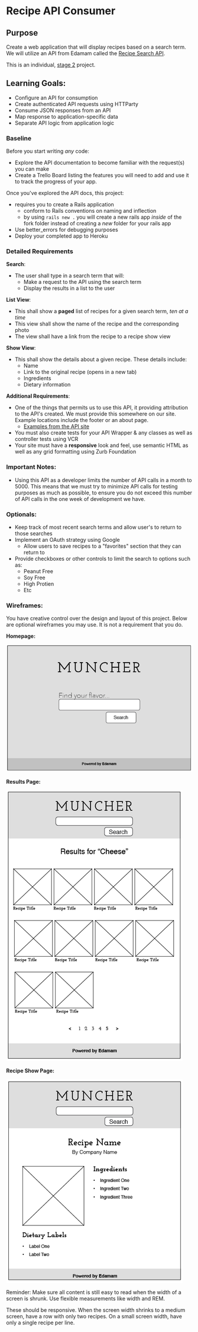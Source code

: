 # Recipe API Consumer

## Purpose
Create a web application that will display recipes based on a search term. We will utilize an API from Edamam called the [Recipe Search API](https://developer.edamam.com/edamam-recipe-api).

This is an individual, [stage 2](https://github.com/Ada-Developers-Academy/pedagogy/blob/master/rule-of-three.md) project.

## Learning Goals:
- Configure an API for consumption
- Create authenticated API requests using HTTParty
- Consume JSON responses from an API
- Map response to application-specific data
- Separate API logic from application logic


### Baseline
Before you start writing _any_ code:

- Explore the API documentation to become familiar with the request(s) you can make
- Create a Trello Board listing the features you will need to add and use it to track the progress of your app.

Once you've explored the API docs, this project:

- requires you to create a Rails application
  - conform to Rails conventions on naming and inflection
  - by using `rails new .` you will create a new rails app _inside_ of the fork folder instead of creating a _new_ folder for your rails app
- Use better_errors for debugging purposes
- Deploy your completed app to Heroku


### Detailed Requirements  
**Search**:  
- The user shall type in a search term that will:
  - Make a request to the API using the search term
  - Display the results in a list to the user

**List View**:  
- This shall show a **paged** list of recipes for a given search term, _ten at a time_
- This view shall show the name of the recipe and the corresponding photo
- The view shall have a link from the recipe to a recipe show view

**Show View**:  
- This shall show the details about a given recipe. These details include:
  - Name
  - Link to the original recipe (opens in a new tab)
  - Ingredients
  - Dietary information

**Additional Requirements**:  
- One of the things that permits us to use this API, it providing attribution to the API's created. We must provide this somewhere on our site. Example locations include the footer or an about page.
  - [Examples from the API site](https://www.dropbox.com/sh/ss34tnh4kyfxkxu/AADNJ_pB7Ou8_MVrYxgM4aQYa?dl=0&preview=Attribution+examples.pdf)
- You must also create tests for your API Wrapper & any classes as well as controller tests using VCR
- Your site must have a **responsive** look and feel, use semantic HTML as well as any grid formatting using Zurb Foundation

### Important Notes:
- Using this API as a developer limits the number of API calls in a month to 5000. This means that we must try to minimize API calls for testing purposes as much as possible, to ensure you do not exceed this number of API calls in the one week of development we have.


### Optionals:
- Keep track of most recent search terms and allow user's to return to those searches
- Implement an OAuth strategy using Google
  - Allow users to save recipes to a "favorites" section that they can return to
-  Provide checkboxes or other controls to limit the search to options such as:
	-  Peanut Free
	-  Soy Free
	-  High Protien
	-  Etc


### Wireframes:
You have creative control over the design and layout of this project. Below are optional wireframes you may use. It is not a requirement that you do.

**Homepage:**

  ![Splash Page Wireframe](assets/Muncher_splash_wireframe.png )

  **Results Page:**

  ![Results Page Wireframe](assets/muncher_results_wireframe.png )

  **Recipe Show Page:**

  ![Results Page Wireframe](assets/muncher_recipe_wireframe.png )


Reminder: Make sure all content is still easy to read when the width of a screen is shrunk. Use flexible measurements like width and REM.

These should be responsive. When the screen width shrinks to a medium screen, have a row with only two recipes. On a small screen width, have only a single recipe per line.  
